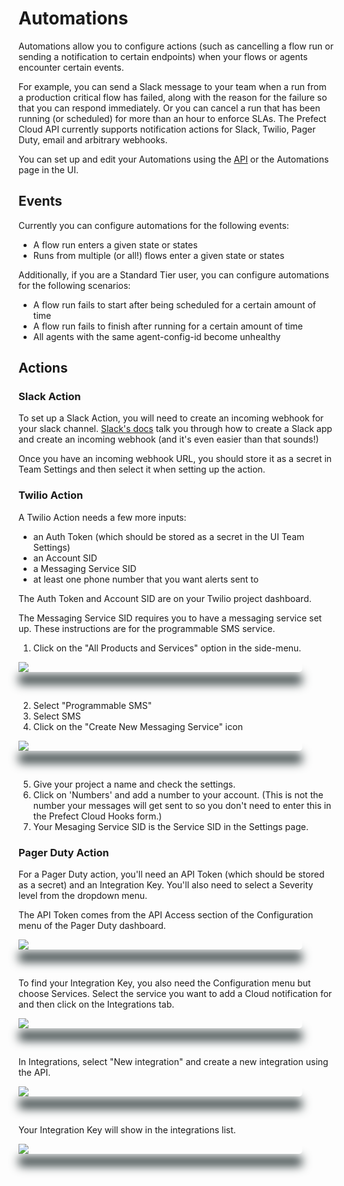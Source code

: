 # Automations <Badge text="Cloud"/>

Automations allow you to configure actions (such as cancelling a flow run or sending a notification to certain endpoints) when your flows or agents encounter certain events.

For example, you can send a Slack message to your team when a run from a production critical flow has failed, along with the reason for the failure so that you can respond immediately. Or you can cancel a run that has been running (or scheduled) for more than an hour to enforce SLAs.  The Prefect Cloud API currently supports notification actions for Slack, Twilio, Pager Duty, email and arbitrary webhooks.

You can set up and edit your Automations using the [API](/orchestration/concepts/api.html) or the Automations page in the UI.

## Events

Currently you can configure automations for the following events:
- A flow run enters a given state or states
- Runs from multiple (or all!) flows enter a given state or states

Additionally, if you are a Standard Tier user, you can configure automations for the following scenarios:
- A flow run fails to start after being scheduled for a certain amount of time
- A flow run fails to finish after running for a certain amount of time
- All agents with the same agent-config-id become unhealthy

## Actions

### Slack Action

To set up a Slack Action, you will need to create an incoming webhook for your slack channel.  [Slack's docs](https://api.slack.com/messaging/webhooks) talk you through how to create a Slack app and create an incoming webhook (and it's even easier than that sounds!)

Once you have an incoming webhook URL, you should store it as a secret in Team Settings and then select it when setting up the action. 

### Twilio Action

A Twilio Action needs a few more inputs: 
- an Auth Token (which should be stored as a secret in the UI Team Settings)
- an Account SID
- a Messaging Service SID 
- at least one phone number that you want alerts sent to

The Auth Token and Account SID are on your Twilio project dashboard.

The Messaging Service SID requires you to have a messaging service set up. These instructions are for the programmable SMS service.

1. Click on the "All Products and Services" option in the side-menu.

<div class="add-shadow">
  <img src="/orchestration/ui/twilio-sidenav.png">
</div>

<p>&nbsp;</p>

2. Select "Programmable SMS"
3. Select SMS
4. Click on the "Create New Messaging Service" icon

<div class="add-shadow">
  <img src="/orchestration/ui/twilio-new.png">
</div>

<p>&nbsp;</p>

5. Give your project a name and check the settings.
6. Click on 'Numbers' and add a number to your account. (This is not the number your messages will get sent to so you don't need to enter this in the Prefect Cloud Hooks form.)
7. Your Mesaging Service SID is the Service SID in the Settings page.

### Pager Duty Action

For a Pager Duty action, you'll need an API Token (which should be stored as a secret) and an Integration Key. You'll also need to select a Severity level from the dropdown menu.

The API Token comes from the API Access section of the Configuration menu of the Pager Duty dashboard.

<div class="add-shadow">
  <img src="/orchestration/ui/pager-duty-menu.png">
</div>

<p>&nbsp;</p>

To find your Integration Key, you also need the Configuration menu but choose Services. Select the service you want to add a Cloud notification for and then click on the Integrations tab.

<div class="add-shadow">
  <img src="/orchestration/ui/pager-duty-integrations.png">
</div>

<p>&nbsp;</p>

In Integrations, select "New integration" and create a new integration using the API.

<div class="add-shadow">
  <img src="/orchestration/ui/pager-duty-new-integration.png">
</div>

<p>&nbsp;</p>

Your Integration Key will show in the integrations list.

<div class="add-shadow">
  <img src="/orchestration/ui/pager-duty-integration-key.png">
</div>

<p>&nbsp;</p>


<style>
.add-shadow  {
    width: 90%;
    max-height: auto;
    border-radius: 5px;
    vertical-align: bottom;
    z-index: -1;
    outline: 1;
    box-shadow: 0px 20px 15px #3D4849;
}
</style>
